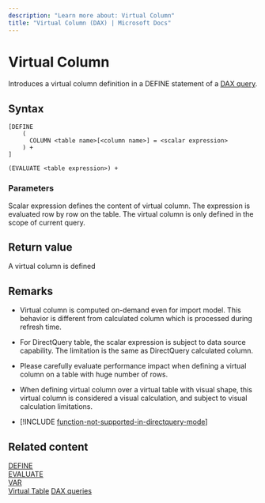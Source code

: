 ```yaml
---
description: "Learn more about: Virtual Column"
title: "Virtual Column (DAX) | Microsoft Docs"
---
```

# Virtual Column

Introduces a virtual column definition in a DEFINE statement of a [DAX query](dax-queries.md).

## Syntax

```dax
[DEFINE 
    (
      COLUMN <table name>[<column name>] = <scalar expression>
    ) + 
]

(EVALUATE <table expression>) +
```

### Parameters

Scalar expression defines the content of virtual column. The expression is evaluated row by row on the table. The virtual column is only defined in the scope of current query.

## Return value

A virtual column is defined

## Remarks

- Virtual column is computed on-demand even for import model. This behavior is different from calculated column which is processed during refresh time.

- For DirectQuery table, the scalar expression is subject to data source capability. The limitation is the same as DirectQuery calculated column.

- Please carefully evaluate performance impact when defining a virtual column on a table with huge number of rows.

- When defining virtual column over a virtual table with visual shape, this virtual column is considered a visual calculation, and subject to visual calculation limitations.

- [!INCLUDE [function-not-supported-in-directquery-mode](includes/function-not-supported-in-directquery-mode.md)]

## Related content

[DEFINE](define-statement-dax.md)  
[EVALUATE](evaluate-statement-dax.md)  
[VAR](var-dax.md)  
[Virtual Table](virtual-table-statement-dax.md)
[DAX queries](dax-queries.md)  
